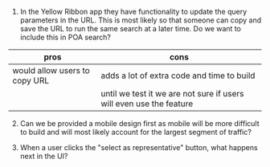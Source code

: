

1. In the Yellow Ribbon app they have functionality to update the query parameters in the URL. This is most likely so that someone can copy and save the URL to run the same search at a later time. Do we want to include this in POA search?

| pros | cons |
|------|------|
| would allow users to copy URL | adds a lot of extra code and time to build |
|                               | until we test it we are not sure if users will even use the feature |



2. Can we be provided a mobile design first as mobile will be more difficult to build and will most likely account for the largest segment of traffic?

3. When a user clicks the "select as representative" button, what happens next in the UI?
